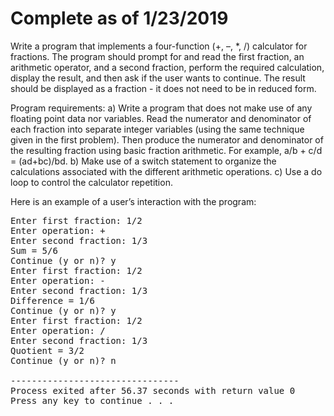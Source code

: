 Complete as of 1/23/2019
===

Write a program that implements a four-function (+, –, *, /) calculator for fractions. The program should prompt for and read the first fraction, an arithmetic operator, and a second fraction, perform the required calculation, display the result, and then ask if the user wants to continue. The result should be displayed as a fraction - it does not need to be in reduced form. 

Program requirements: 
a)	Write a program that does not make use of any floating point data nor variables. Read the numerator and denominator of each fraction into separate integer variables (using the same technique given in the first problem). Then produce the numerator and denominator of the resulting fraction using basic fraction arithmetic. For example, a/b + c/d = (ad+bc)/bd.
b)	Make use of a switch statement to organize the calculations associated with the different arithmetic operations.
c)	Use a do loop to control the calculator repetition. 

Here is an example of a user’s interaction with the program:

<pre>Enter first fraction: 1/2
Enter operation: +
Enter second fraction: 1/3
Sum = 5/6
Continue (y or n)? y
Enter first fraction: 1/2
Enter operation: -
Enter second fraction: 1/3
Difference = 1/6
Continue (y or n)? y
Enter first fraction: 1/2
Enter operation: /
Enter second fraction: 1/3
Quotient = 3/2
Continue (y or n)? n

--------------------------------
Process exited after 56.37 seconds with return value 0
Press any key to continue . . .</pre>
